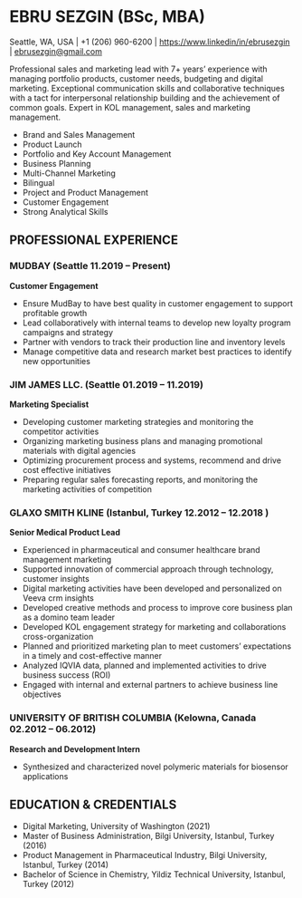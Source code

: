 # EBRU SEZGIN (BSc, MBA)
Seattle, WA, USA | +1 (206) 960-6200 | https://www.linkedin/in/ebrusezgin | ebrusezgin@gmail.com

Professional sales and marketing lead with 7+ years’ experience with managing portfolio products, customer needs,
budgeting and digital marketing. Exceptional communication skills and collaborative techniques with a tact for
interpersonal relationship building and the achievement of common goals. Expert in KOL management, sales and
marketing management.

- Brand and Sales Management
- Product Launch
- Portfolio and Key Account Management
- Business Planning
- Multi-Channel Marketing
- Bilingual
- Project and Product Management
- Customer Engagement
- Strong Analytical Skills

## PROFESSIONAL EXPERIENCE

### MUDBAY (Seattle 11.2019 – Present)
**Customer Engagement**
- Ensure MudBay to have best quality in customer engagement to support profitable growth
- Lead collaboratively with internal teams to develop new loyalty program campaigns and strategy
- Partner with vendors to track their production line and inventory levels
- Manage competitive data and research market best practices to identify new opportunities

### JIM JAMES LLC. (Seattle 01.2019 – 11.2019)
**Marketing Specialist**
- Developing customer marketing strategies and monitoring the competitor activities
- Organizing marketing business plans and managing promotional materials with digital agencies
- Optimizing procurement process and systems, recommend and drive cost effective initiatives
- Preparing regular sales forecasting reports, and monitoring the marketing activities of competition

### GLAXO SMITH KLINE (Istanbul, Turkey 12.2012 – 12.2018 )
**Senior Medical Product Lead**
- Experienced in pharmaceutical and consumer healthcare brand management marketing
- Supported innovation of commercial approach through technology, customer insights
- Digital marketing activities have been developed and personalized on Veeva crm insights
- Developed creative methods and process to improve core business plan as a domino team leader
- Developed KOL engagement strategy for marketing and collaborations cross-organization
- Planned and prioritized marketing plan to meet customers’ expectations in a timely and cost-effective manner
- Analyzed IQVIA data, planned and implemented activities to drive business success (ROI)
- Engaged with internal and external partners to achieve business line objectives

### UNIVERSITY OF BRITISH COLUMBIA (Kelowna, Canada 02.2012 – 06.2012)
**Research and Development Intern**
- Synthesized and characterized novel polymeric materials for biosensor applications

## EDUCATION & CREDENTIALS
- Digital Marketing, University of Washington (2021)
- Master of Business Administration, Bilgi University, Istanbul, Turkey (2016)
- Product Management in Pharmaceutical Industry, Bilgi University, Istanbul, Turkey (2014)
- Bachelor of Science in Chemistry, Yildiz Technical University, Istanbul, Turkey (2012)
